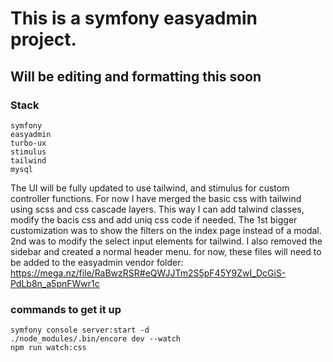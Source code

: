 # This is a symfony easyadmin project. 
## Will be editing and formatting this soon
### Stack
```
symfony
easyadmin
turbo-ux
stimulus
tailwind
mysql
```
The UI will be fully updated to use tailwind, and stimulus for custom controller functions. 
For now I have merged the basic css with tailwind using scss and css cascade layers.
This way I can add talwind classes, modify the bacis css and add uniq css code if needed.
The 1st bigger customization was to show the filters on the index page instead of a modal.
2nd was to modify the select input elements for tailwind.
I also removed the sidebar and created a normal header menu.
for now, these files will need to be added to the easyadmin vendor folder:
https://mega.nz/file/RaBwzRSR#eQWJJTm2S5pF45Y9ZwI_DcGiS-PdLb8n_a5pnFWwr1c
### commands to get it up
```
symfony console server:start -d
./node_modules/.bin/encore dev --watch
npm run watch:css
```